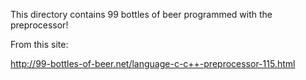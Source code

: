
This directory contains 99 bottles of beer programmed with the
preprocessor!

From this site:

http://99-bottles-of-beer.net/language-c-c++-preprocessor-115.html


